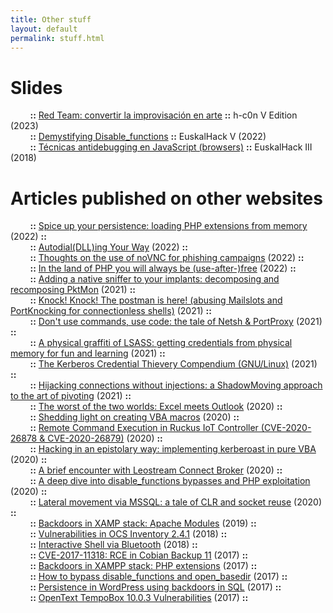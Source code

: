 ```yaml
---
title: Other stuff
layout: default
permalink: stuff.html
---
```


# Slides
&nbsp;&nbsp;&nbsp;&nbsp;&nbsp;&nbsp;&nbsp;&nbsp;__::__ [Red Team: convertir la improvisación en arte](https://github.com/X-C3LL/congresos-slides/blob/master/Red%20Team%20convertir%20la%20improvisaci%C3%B3n%20en%20arte-6.pdf) __::__ h-c0n V Edition (2023)<br>
&nbsp;&nbsp;&nbsp;&nbsp;&nbsp;&nbsp;&nbsp;&nbsp;__::__ [Demystifying Disable_functions](https://github.com/X-C3LL/congresos-slides/blob/master/Demystifying%20Disable_functions%20(EUSKALHACK%20V).pdf) __::__ EuskalHack V (2022)<br>
&nbsp;&nbsp;&nbsp;&nbsp;&nbsp;&nbsp;&nbsp;&nbsp;__::__ [Técnicas antidebugging en JavaScript (browsers)](https://github.com/X-C3LL/congresos-slides/blob/master/ANtidebugging-JS-PDF.pdf) __::__ EuskalHack III (2018)<br>

# Articles published on other websites

&nbsp;&nbsp;&nbsp;&nbsp;&nbsp;&nbsp;&nbsp;&nbsp;__::__ [
Spice up your persistence: loading PHP extensions from memory](https://adepts.of0x.cc/dlopen-from-memory-php/) (2022) __::__<br>
&nbsp;&nbsp;&nbsp;&nbsp;&nbsp;&nbsp;&nbsp;&nbsp;__::__ [
Autodial(DLL)ing Your Way](https://www.mdsec.co.uk/2022/10/autodialdlling-your-way/) (2022) __::__<br>
&nbsp;&nbsp;&nbsp;&nbsp;&nbsp;&nbsp;&nbsp;&nbsp;__::__ [
Thoughts on the use of noVNC for phishing campaigns](https://adepts.of0x.cc/novnc-phishing/) (2022) __::__<br>
&nbsp;&nbsp;&nbsp;&nbsp;&nbsp;&nbsp;&nbsp;&nbsp;__::__ [
In the land of PHP you will always be (use-after-)free](https://adepts.of0x.cc/challenge01-php-uaf/) (2022) __::__<br>
&nbsp;&nbsp;&nbsp;&nbsp;&nbsp;&nbsp;&nbsp;&nbsp;__::__ [
Adding a native sniffer to your implants: decomposing and recomposing PktMon](https://adepts.of0x.cc/pktmon-dissection/) (2021) __::__<br>
&nbsp;&nbsp;&nbsp;&nbsp;&nbsp;&nbsp;&nbsp;&nbsp;__::__ [
Knock! Knock! The postman is here! (abusing Mailslots and PortKnocking for connectionless shells)](https://adepts.of0x.cc/connectionless-shells/) (2021) __::__<br>
&nbsp;&nbsp;&nbsp;&nbsp;&nbsp;&nbsp;&nbsp;&nbsp;__::__ [
Don't use commands, use code: the tale of Netsh & PortProxy](https://adepts.of0x.cc/netsh-portproxy-code/) (2021) __::__<br>
&nbsp;&nbsp;&nbsp;&nbsp;&nbsp;&nbsp;&nbsp;&nbsp;__::__ [
A physical graffiti of LSASS: getting credentials from physical memory for fun and learning](https://adepts.of0x.cc/physical-graffiti-lsass/) (2021) __::__<br>
&nbsp;&nbsp;&nbsp;&nbsp;&nbsp;&nbsp;&nbsp;&nbsp;__::__ [The Kerberos Credential Thievery Compendium (GNU/Linux)](https://adepts.of0x.cc/kerberos-thievery-linux/) (2021) __::__<br>
&nbsp;&nbsp;&nbsp;&nbsp;&nbsp;&nbsp;&nbsp;&nbsp;__::__ [Hijacking connections without injections: a ShadowMoving approach to the art of pivoting](https://adepts.of0x.cc/shadowmove-hijack-socket/) (2021) __::__<br>
&nbsp;&nbsp;&nbsp;&nbsp;&nbsp;&nbsp;&nbsp;&nbsp;__::__ [The worst of the two worlds: Excel meets Outlook](https://adepts.of0x.cc/vba-outlook/) (2020) __::__<br>
&nbsp;&nbsp;&nbsp;&nbsp;&nbsp;&nbsp;&nbsp;&nbsp;__::__ [Shedding light on creating VBA macros](https://adepts.of0x.cc/vba-tools/) (2020) __::__<br>
&nbsp;&nbsp;&nbsp;&nbsp;&nbsp;&nbsp;&nbsp;&nbsp;__::__ [Remote Command Execution in Ruckus IoT Controller (CVE-2020-26878 & CVE-2020-26879)](https://adepts.of0x.cc/ruckus-vriot-rce/) (2020) __::__<br>
&nbsp;&nbsp;&nbsp;&nbsp;&nbsp;&nbsp;&nbsp;&nbsp;__::__ [Hacking in an epistolary way: implementing kerberoast in pure VBA](https://adepts.of0x.cc/kerberoast-vba-macro/) (2020) __::__<br>
&nbsp;&nbsp;&nbsp;&nbsp;&nbsp;&nbsp;&nbsp;&nbsp;__::__ [A brief encounter with Leostream Connect Broker](https://adepts.of0x.cc/leostream-xss-to-rce/) (2020) __::__<br>
&nbsp;&nbsp;&nbsp;&nbsp;&nbsp;&nbsp;&nbsp;&nbsp;__::__ [A deep dive into disable_functions bypasses and PHP exploitation](https://www.blackarrow.net/disable-functions-bypasses-and-php-exploitation/) (2020) __::__<br>
&nbsp;&nbsp;&nbsp;&nbsp;&nbsp;&nbsp;&nbsp;&nbsp;__::__ [Lateral movement via MSSQL: a tale of CLR and socket reuse](https://www.blackarrow.net/mssqlproxy-pivoting-clr/) (2020) __::__<br>
&nbsp;&nbsp;&nbsp;&nbsp;&nbsp;&nbsp;&nbsp;&nbsp;__::__ [Backdoors in XAMP stack: Apache Modules](https://www.tarlogic.com/en/blog/backdoors-modulos-apache/) (2019) __::__<br>
&nbsp;&nbsp;&nbsp;&nbsp;&nbsp;&nbsp;&nbsp;&nbsp;__::__ [Vulnerabilities in OCS Inventory 2.4.1](https://www.tarlogic.com/en/blog/vulnerabilities-in-ocs-inventory-2-4-1/) (2018) __::__<br>
&nbsp;&nbsp;&nbsp;&nbsp;&nbsp;&nbsp;&nbsp;&nbsp;__::__ [Interactive Shell via Bluetooth](https://www.tarlogic.com/en/blog/interactive-shell-via-bluetooth/) (2018) __::__<br>
&nbsp;&nbsp;&nbsp;&nbsp;&nbsp;&nbsp;&nbsp;&nbsp;__::__ [CVE-2017-11318: RCE in Cobian Backup 11](https://www.tarlogic.com/en/blog/cobian-backup-11-rce-cve-2017-11318/) (2017) __::__<br>
&nbsp;&nbsp;&nbsp;&nbsp;&nbsp;&nbsp;&nbsp;&nbsp;__::__ [Backdoors in XAMPP stack: PHP extensions](https://www.tarlogic.com/en/blog/backdoors-php-extensions/) (2017) __::__<br>
&nbsp;&nbsp;&nbsp;&nbsp;&nbsp;&nbsp;&nbsp;&nbsp;__::__ [How to bypass disable_functions and open_basedir](https://www.tarlogic.com/en/blog/how-to-bypass-disable_functions-and-open_basedir/) (2017) __::__<br>
&nbsp;&nbsp;&nbsp;&nbsp;&nbsp;&nbsp;&nbsp;&nbsp;__::__ [Persistence in WordPress using backdoors in SQL](https://www.tarlogic.com/en/blog/backdoors-in-sql-wordpress/) (2017) __::__<br>
&nbsp;&nbsp;&nbsp;&nbsp;&nbsp;&nbsp;&nbsp;&nbsp;__::__ [OpenText TempoBox 10.0.3 Vulnerabilities](https://www.tarlogic.com/en/blog/opentext-tempobox-vulnerabilities/) (2017) __::__<br>

